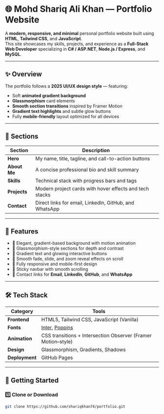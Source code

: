 # 🌐 Mohd Shariq Ali Khan — Portfolio Website

A **modern, responsive, and minimal** personal portfolio website built using **HTML**, **Tailwind CSS**, and **JavaScript**.  
This site showcases my skills, projects, and experience as a **Full-Stack Web Developer** specializing in **C# / ASP.NET**, **Node.js / Express**, and **MySQL**.

---

## ✨ Overview

The portfolio follows a **2025 UI/UX design style** — featuring:
- Soft **animated gradient background**
- **Glassmorphism** card elements
- **Smooth section transitions** inspired by Framer Motion
- **Gradient text highlights** and subtle glow buttons
- Fully **mobile-friendly** layout optimized for all devices

---

## 🧭 Sections

| Section | Description |
|----------|--------------|
| **Hero** | My name, title, tagline, and call-to-action buttons |
| **About Me** | A concise professional bio and skill summary |
| **Skills** | Technical stack with progress bars and tags |
| **Projects** | Modern project cards with hover effects and tech stacks |
| **Contact** | Direct links for email, LinkedIn, GitHub, and WhatsApp |

---

## 🧩 Features

- 🎨 Elegant, gradient-based background with motion animation  
- 🧊 Glassmorphism-style sections for depth and contrast  
- 🌈 Gradient text and glowing interactive buttons  
- 🚀 Smooth fade, slide, and zoom reveal effects on scroll  
- 📱 Fully responsive and mobile-first design  
- 🧭 Sticky navbar with smooth scrolling  
- 💬 Contact links for **Email**, **LinkedIn**, **GitHub**, and **WhatsApp**

---

## 🛠️ Tech Stack

| Category | Tools |
|-----------|-------|
| **Frontend** | HTML5, Tailwind CSS, JavaScript (Vanilla) |
| **Fonts** | [Inter](https://fonts.google.com/specimen/Inter), [Poppins](https://fonts.google.com/specimen/Poppins) |
| **Animation** | CSS transitions + Intersection Observer (Framer Motion–style) |
| **Design** | Glassmorphism, Gradients, Shadows |
| **Deployment** | GitHub Pages  |

---

## 🚀 Getting Started

### 1️⃣ Clone or Download
```bash
git clone https://github.com/shariqkhan74/portfolio.git
